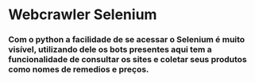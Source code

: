 # Webcrawler Selenium
### Com o python a facilidade de se acessar o Selenium é muito visível, utilizando dele os bots presentes aqui tem a funcionalidade de consultar os sites e coletar seus produtos como nomes de remedios e preços.
